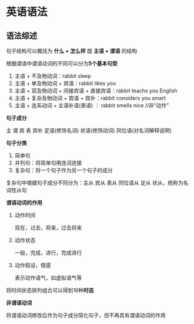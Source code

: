 # 英语语法

## 语法综述

句子结构可以概括为 **什么 + 怎么样** 既 **主语 + 谓语** 的结构

根据谓语中谓语动词的不同可以分为**5个基本句型**

1. 主语 + 不及物动词：rabbit sleep
2. 主语 + 单及物动词 + 宾语：rabbit likes you
3. 主语 + 双及物动词 + 间接宾语 + 直接宾语：rabbit teachs you English
4. 主语 + 复杂及物动词 + 宾语 + 宾补：rabbit considers you smart
5. 主语 + 连系动词 + 主语补语(表语) ： rabbit smells nice //非“动作”

**句子成分**

主 谓 宾 表 宾补 定语(修饰名词) 状语(修饰动词) 同位语(对名词解释说明)

**句子分类**

1. 简单句
2. 并列句：将简单句用连词连接
3. 复杂句：将一个句子作为另一个句子的成分

复杂句中根据句子成分不同分为：主从 宾从 表从 同位语从 定从 状从，统称为名词性从句

**谓语动词的作用**

1. 动作时间

    现在，过去，将来，过去将来 

2. 动作状态

   一般，完成，进行，完成进行

3. 动作假设，情感

   表示动作语气，如虚拟语气等

将时间状态排列组合可以得到16种**时态**

**非谓语动词**

 将谓语动词修改后作为句子成分简化句子，但不再具有谓语动词的作用